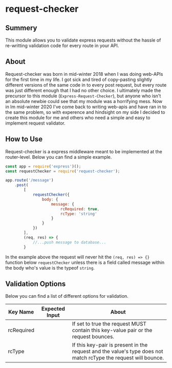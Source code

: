 # request-checker
## Summery

This module allows you to validate express requests without the hassle of re-writting validation code for every route in your API.

## About

Request-checker was born in mid-winter 2018 when I was doing web-APIs for the first time in my life. I got sick and tired of copy-pasting slightly different versions of the same code in to every post request, but every route was just different enough that I had no other choice. I ultimately made the precursor to this module (`Express-Request-Checker`), but anyone who isn't an absolute newbie could see that my module was a horrifying mess. Now in lm mid-winter 2020 I've come back to writing web-apis and have ran in to the same problem, so with experence and hindsight on my side I decided to create this module for me and others who need a simple and easy to implement request validator.

## How to Use

Request-checker is a express middleware meant to be implemented at the router-level. Below you can find a simple example.

```js
const app = require('express')();
const requestChecker = require('request-checker');

app.route('/message')
	.post(
		[
			requestChecker({
				body: {
					message: {
						rcRequired: true,
						rcType: 'string'
					}
				}
			})
		], 
		(req, res) => {
			//...push message to database...
		}
```

In the example above the request will never hit the `(req, res) => {}` function below `requestChecker` unless there is a field called message within the body who's value is the typeof `string`. 

## Validation Options
Below you can find a list of different options for validation.

| Key Name  | Expected Input | About | 
| ------------- | ------------- | ------------- |
| rcRequired | <boolean> | If set to true the request MUST contain this key-value pair or the request bounces. |
| rcType  | <string> | If this key-pair is present in the request and the value's type does not match rcType the request will bounce. |